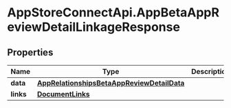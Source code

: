 # AppStoreConnectApi.AppBetaAppReviewDetailLinkageResponse

## Properties

Name | Type | Description | Notes
------------ | ------------- | ------------- | -------------
**data** | [**AppRelationshipsBetaAppReviewDetailData**](AppRelationshipsBetaAppReviewDetailData.md) |  | 
**links** | [**DocumentLinks**](DocumentLinks.md) |  | 


